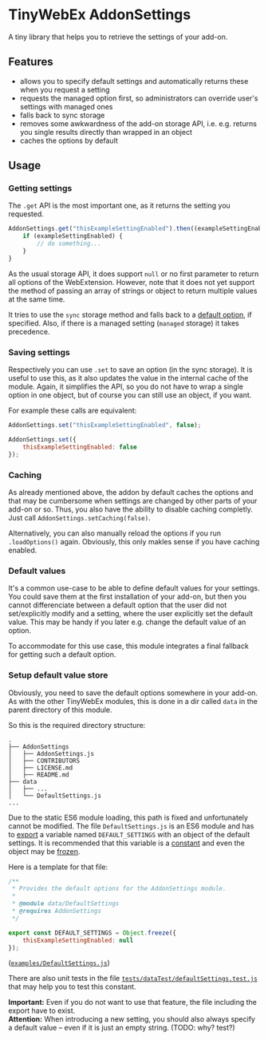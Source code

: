# TinyWebEx AddonSettings

A tiny library that helps you to retrieve the settings of your add-on.

## Features

* allows you to specify default settings and automatically returns these when you request a setting
* requests the managed option first, so administrators can override user's settings with managed ones
* falls back to sync storage
* removes some awkwardness of the add-on storage API, i.e. e.g. returns you single results directly than wrapped in an object
* caches the options by default

## Usage

### Getting settings

The `.get` API is the most important one, as it returns the setting you requested.

```js
AddonSettings.get("thisExampleSettingEnabled").then((exampleSettingEnabled) => {
    if (exampleSettingEnabled) {
        // do something...
    }
}
```

As the usual storage API, it does support `null` or no first parameter to return all options of the WebExtension. However, note that it does not yet support the method of passing an array of strings or object to return multiple values at the same time.

It tries to use the `sync` storage method and falls back to a [default option](#default-values), if specified. Also, if there is a managed setting (`managed` storage) it takes precedence.

### Saving settings

Respectively you can use `.set` to save an option (in the sync storage). It is useful to use this, as it also updates the value in the internal cache of the module.
Again, it simplifies the API, so you do not have to wrap a single option in one object, but of course you can still use an object, if you want.

For example these calls are equivalent:
```js
AddonSettings.set("thisExampleSettingEnabled", false);

AddonSettings.set({
    thisExampleSettingEnabled: false
});
```

### Caching

As already mentioned above, the addon by default caches the options and that may be cumbersome when settings are changed by other parts of your add-on or so. Thus, you also have the ability to disable caching completly. Just call `AddonSettings.setCaching(false)`.

Alternatively, you can also manually reload the options if you run `.loadOptions()` again. Obviously, this only makles sense if you have caching enabled.

### Default values

It's a common use-case to be able to define default values for your settings. You could save them at the first installation of your add-on, but then you cannot differenciate between a default option that the user did not set/explicitly modify and a setting, where the user explicitly set the default value. This may be handy if you later e.g. change the default value of an option.

To accommodate for this use case, this module integrates a final fallback for getting such a default option. 

### Setup default value store

Obviously, you need to save the default options somewhere in your add-on. As with the other TinyWebEx modules, this is done in a dir called `data` in the parent directory of this module.

So this is the required directory structure:
```
.
├── AddonSettings
│   ├── AddonSettings.js
│   ├── CONTRIBUTORS
│   ├── LICENSE.md
│   ├── README.md
├── data
│   ├── ...
│   └── DefaultSettings.js
...
```

Due to the static ES6 module loading, this path is fixed and unfortunately cannot be modified.
The file `DefaultSettings.js` is an ES6 module and has to [export](https://developer.mozilla.org/docs/Web/JavaScript/Reference/Statements/export) a variable named `DEFAULT_SETTINGS` with an object of the default settings.
It is recommended that this variable is a [constant](https://developer.mozilla.org/docs/Web/JavaScript/Reference/Statements/const) and even the object may be [frozen](https://developer.mozilla.org/docs/Web/JavaScript/Reference/Global_Objects/Object/freeze).

Here is a template for that file:
```js
/**
 * Provides the default options for the AddonSettings module.
 *
 * @module data/DefaultSettings
 * @requires AddonSettings
 */

export const DEFAULT_SETTINGS = Object.freeze({
    thisExampleSettingEnabled: null
});
```

([`examples/DefaultSettings.js`](examples/DefaultSettings.js))

There are also unit tests in the file [`tests/dataTest/defaultSettings.test.js`](tests/dataTest/defaultSettings.test.js) that may help you to test this constant.

**Important:** Even if you do not want to use that feature, the file including the export have to exist.  
**Attention:** When introducing a new setting, you should also always specify a default value – even if it is just an empty string. (TODO: why? test?)
